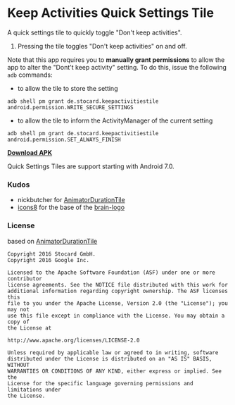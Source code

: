 # Keep Activities Quick Settings Tile

A quick settings tile to quickly toggle "Don't keep activities".

1. Pressing the tile toggles "Don't keep activities" on and off.

Note that this app requires you to **manually grant permissions** to allow the app to alter the "Dont't keep activity" setting. To do this, issue the following `adb` commands:

* to allow the tile to store the setting

`adb shell pm grant de.stocard.keepactivitiestile android.permission.WRITE_SECURE_SETTINGS`

* to allow the tile to inform the ActivityManager of the current setting 

`adb shell pm grant de.stocard.keepactivitiestile android.permission.SET_ALWAYS_FINISH`


**[Download APK](https://github.com/stocard/KeepActivitiesTile/releases)**

Quick Settings Tiles are support starting with Android 7.0.

### Kudos
* nickbutcher for [AnimatorDurationTile](https://github.com/nickbutcher/AnimatorDurationTile)
* [icons8](https://icons8.com) for the base of the [brain-logo](https://icons8.com/web-app/2069/Brain)

### License
based on [AnimatorDurationTile](https://github.com/nickbutcher/AnimatorDurationTile)

```
Copyright 2016 Stocard GmbH.
Copyright 2016 Google Inc.

Licensed to the Apache Software Foundation (ASF) under one or more contributor
license agreements. See the NOTICE file distributed with this work for
additional information regarding copyright ownership. The ASF licenses this
file to you under the Apache License, Version 2.0 (the "License"); you may not
use this file except in compliance with the License. You may obtain a copy of
the License at

http://www.apache.org/licenses/LICENSE-2.0

Unless required by applicable law or agreed to in writing, software
distributed under the License is distributed on an "AS IS" BASIS, WITHOUT
WARRANTIES OR CONDITIONS OF ANY KIND, either express or implied. See the
License for the specific language governing permissions and limitations under
the License.
```


